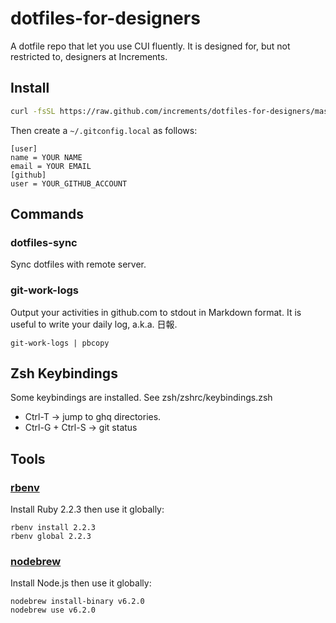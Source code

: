 # dotfiles-for-designers

A dotfile repo that let you use CUI fluently. It is designed for, but not restricted to, designers at Increments.

## Install

```bash
curl -fsSL https://raw.github.com/increments/dotfiles-for-designers/master/script/install.sh | bash
```

Then create a `~/.gitconfig.local` as follows:

```
[user]
name = YOUR NAME
email = YOUR EMAIL
[github]
user = YOUR_GITHUB_ACCOUNT
```

## Commands

### dotfiles-sync

Sync dotfiles with remote server.

### git-work-logs

Output your activities in github.com to stdout in Markdown format. It is useful to write your daily log, a.k.a. 日報.

```
git-work-logs | pbcopy
```

## Zsh Keybindings

Some keybindings are installed. See zsh/zshrc/keybindings.zsh

- Ctrl-T -> jump to ghq directories.
- Ctrl-G + Ctrl-S -> git status

## Tools

### [rbenv](https://github.com/rbenv/rbenv)

Install Ruby 2.2.3 then use it globally:

```
rbenv install 2.2.3
rbenv global 2.2.3
```

### [nodebrew](https://github.com/hokaccha/nodebrew)

Install Node.js then use it globally:

```
nodebrew install-binary v6.2.0
nodebrew use v6.2.0
```
